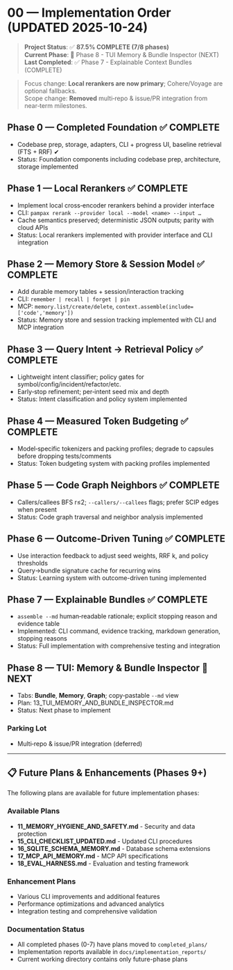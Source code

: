 
# 00 — Implementation Order (UPDATED 2025-10-24)

> **Project Status**: ✅ **87.5% COMPLETE (7/8 phases)**  
> **Current Phase**: 🎯 Phase 8 - TUI Memory & Bundle Inspector (NEXT)  
> **Last Completed**: ✅ Phase 7 - Explainable Context Bundles (COMPLETE)

> Focus change: **Local rerankers are now primary**; Cohere/Voyage are optional fallbacks.  
> Scope change: **Removed** multi‑repo & issue/PR integration from near‑term milestones.

## Phase 0 — Completed Foundation ✅ COMPLETE
- Codebase prep, storage, adapters, CLI + progress UI, baseline retrieval (FTS + RRF) ✔
- Status: Foundation components including codebase prep, architecture, storage implemented

## Phase 1 — Local Rerankers ✅ COMPLETE
- Implement local cross‑encoder rerankers behind a provider interface
- CLI: `pampax rerank --provider local --model <name> --input …`
- Cache semantics preserved; deterministic JSON outputs; parity with cloud APIs
- Status: Local rerankers implemented with provider interface and CLI integration

## Phase 2 — Memory Store & Session Model ✅ COMPLETE
- Add durable memory tables + session/interaction tracking
- CLI: `remember | recall | forget | pin`
- MCP: `memory.list/create/delete`, `context.assemble(include=['code','memory'])`
- Status: Memory store and session tracking implemented with CLI and MCP integration

## Phase 3 — Query Intent → Retrieval Policy ✅ COMPLETE
- Lightweight intent classifier; policy gates for symbol/config/incident/refactor/etc.
- Early‑stop refinement; per‑intent seed mix and depth
- Status: Intent classification and policy system implemented

## Phase 4 — Measured Token Budgeting ✅ COMPLETE
- Model‑specific tokenizers and packing profiles; degrade to capsules before dropping tests/comments
- Status: Token budgeting system with packing profiles implemented

## Phase 5 — Code Graph Neighbors ✅ COMPLETE
- Callers/callees BFS r≤2; `--callers/--callees` flags; prefer SCIP edges when present
- Status: Code graph traversal and neighbor analysis implemented

## Phase 6 — Outcome‑Driven Tuning ✅ COMPLETE
- Use interaction feedback to adjust seed weights, RRF k, and policy thresholds
- Query→bundle signature cache for recurring wins
- Status: Learning system with outcome-driven tuning implemented

## Phase 7 — Explainable Bundles ✅ COMPLETE
- `assemble --md` human‑readable rationale; explicit stopping reason and evidence table
- Implemented: CLI command, evidence tracking, markdown generation, stopping reasons
- Status: Full implementation with comprehensive testing and integration

## Phase 8 — TUI: Memory & Bundle Inspector 🔄 NEXT
- Tabs: **Bundle**, **Memory**, **Graph**; copy‑pastable `--md` view
- Plan: 13_TUI_MEMORY_AND_BUNDLE_INSPECTOR.md
- Status: Next phase to implement

### Parking Lot
- Multi‑repo & issue/PR integration (deferred)

---

## 📋 **Future Plans & Enhancements (Phases 9+)**

The following plans are available for future implementation phases:

### **Available Plans**
- **11_MEMORY_HYGIENE_AND_SAFETY.md** - Security and data protection
- **15_CLI_CHECKLIST_UPDATED.md** - Updated CLI procedures  
- **16_SQLITE_SCHEMA_MEMORY.md** - Database schema extensions
- **17_MCP_API_MEMORY.md** - MCP API specifications
- **18_EVAL_HARNESS.md** - Evaluation and testing framework

### **Enhancement Plans**
- Various CLI improvements and additional features
- Performance optimizations and advanced analytics
- Integration testing and comprehensive validation

### **Documentation Status**
- All completed phases (0-7) have plans moved to `completed_plans/`
- Implementation reports available in `docs/implementation_reports/`
- Current working directory contains only future-phase plans
